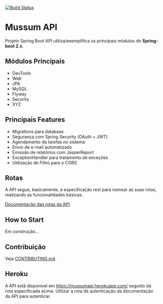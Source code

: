 [![Build Status](https://travis-ci.org/angelogluz/Mussum-API.svg?branch=master)](https://travis-ci.org/angelogluz/Mussum-API)

# Mussum API
Projeto Spring Boot API utiliza/exemplifica os principais módulos do <b>Spring-boot 2.x</b>.

## Módulos Principais
* DevTools
* Web
* JPA
* MySQL
* Flyway
* Security
* XYZ

## Principais Features
* Migrations para database
* Segurança com Spring Security (OAuth + JWT)
* Agendamento de tarefas no sistema
* Envio de e-mail automatizado
* Emissão de relatórios com JasperReport
* ExceptionHandler para tratamento de exceções
* Utilização de Filtro para o CORS


## Rotas
A API segue, basicamente, a especificação rest para nomear as suas rotas, realizando as 
funcionalidades básicas.

 [Documentação das rotas da API](https://documenter.getpostman.com/view/3419565/mussum-api/RW1Yr26P).



## How to Start
Em construção...

## Contribuição
Veja [CONTRIBUTING.md](CONTRIBUTING.md).

## Heroku
A API está disponível em <link> https://mussumapi.herokuapp.com/ </link> seguido da rota
especificada acima. Utilizar a rota de autenticação da documentação da API para autenticar.
